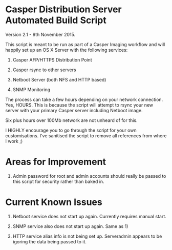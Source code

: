 Casper Distribution Server Automated Build Script
=================================================

Version 2.1 - 9th November 2015.

This script is meant to be run as part of a Casper Imaging workflow and will happily set up
an OS X Server with the following services:

1) Casper AFP/HTTPS Distribution Point

2) Casper rsync to other servers

3) Netboot Server (both NFS and HTTP based)

4) SNMP Monitoring


The process can take a few hours depending on your network connection. Yes, HOURS. This is because
the script will attempt to rsync your new server with your primary Casper server including Netboot image.

Six plus hours over 100Mb network are not unheard of for this.

I HIGHLY encourage you to go through the script for your own customisations. I've sanitised the script to
remove all references from where I work ;)

Areas for Improvement
=====================

1) Admin password for root and admin accounts should really be passed to this script for security rather than baked in.

Current Known Issues
====================

1) Netboot service does not start up again. Currently requires manual start.

2) SNMP service also does not start up again. Same as 1)

3) HTTP service alias info is not being set up. Serveradmin appears to be igoring the data being passed to it.
